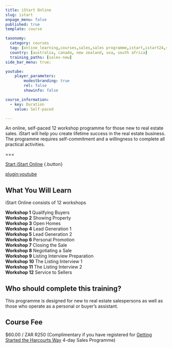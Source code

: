 ```yaml
---
title: iStart Online
slug: istart
onpage_menu: false
published: true
template: course

taxonomy:
  category: courses
  tag: [online_learning,courses,sales,sales programme,istart,istart24,sales consultants]
  country: [australia, canada, new zealand, usa, south africa]
  training_paths: [sales-new]
side_bar_menu: true;

youtube:
    player_parameters:
        modestbranding: true
        rel: false
        showinfo: false

course_information:
  - key: Duration
    value: Self-paced

---
```


An online, self-paced 12 workshop programme for those new to real estate sales. iStart will help you create lifetime success in the real estate business. The programme requires self-commitment and a willingness to complete all practical activities.

===

[Start iStart Online](/istart#pk_campaign=web-ARET.com&pk_kwd=OpenNewIStartOnline) {.button}

[plugin:youtube](https://www.youtube.com/watch?v=5hkyVoXiXhw)

## What You Will Learn
iStart Online consists of 12 workshops
<div class="g-grid">
  <div class="g-block size-1-2 pure-u-1-2">
  <strong>Workshop 1</strong> Qualifying Buyers<br/>
  <strong>Workshop 2</strong> Showing Property<br/>
  <strong>Workshop 3</strong> Open Homes<br/>
  <strong>Workshop 4</strong> Lead Generation 1<br/>
  <strong>Workshop 5</strong> Lead Generation 2<br/>
  <strong>Workshop 6</strong> Personal Promotion<br/>
  </div>
  <div class="g-block size-1-2 pure-u-1-2">
  <strong>Workshop 7</strong> Closing the Sale<br/>
  <strong>Workshop 8</strong> Negotiating a Sale<br/>
  <strong>Workshop 9</strong> Listing Interview Preparation<br/>
  <strong>Workshop 10</strong> The Listing Interview 1<br/>
  <strong>Workshop 11</strong> The Listing Interview 2<br/>
  <strong>Workshop 12</strong> Service to Sellers<br/>
  </div>
</div>

## Who should complete this training?
This programme is designed for new to real estate salespersons as well as those who operate as a personal or buyer’s assistant.

## Course Fee
$60.00 / ZAR R250  (Complimentary if you have registered for [Getting Started the Harcourts Way](/getting-started-the-harcourts-way) 4-day Sales Programme)
